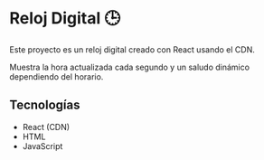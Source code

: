 # Reloj Digital 🕒

Este proyecto es un reloj digital creado con React usando el CDN.

Muestra la hora actualizada cada segundo y un saludo dinámico dependiendo del horario.

## Tecnologías
- React (CDN)
- HTML
- JavaScript
